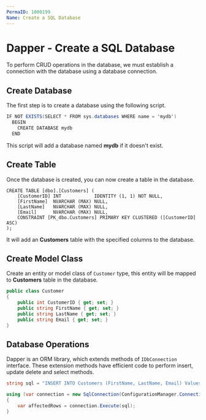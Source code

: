 ```yaml
---
PermaID: 1000199
Name: Create a SQL Database
---
```


# Dapper - Create a SQL Database

To perform CRUD operations in the database, we must establish a connection with the database using a database connection. 

## Create Database

The first step is to create a database using the following script.

```csharp
IF NOT EXISTS(SELECT * FROM sys.databases WHERE name = 'mydb')
  BEGIN
    CREATE DATABASE mydb
  END
```

This script will add a database named **mydb** if it doesn't exist.

## Create Table

Once the database is created, you can now create a table in the database.

```cshar
CREATE TABLE [dbo].[Customers] (
    [CustomerID] INT            IDENTITY (1, 1) NOT NULL,
    [FirstName]  NVARCHAR (MAX) NULL,
    [LastName]   NVARCHAR (MAX) NULL,
    [Email]      NVARCHAR (MAX) NULL,
    CONSTRAINT [PK_dbo.Customers] PRIMARY KEY CLUSTERED ([CustomerID] ASC)
);
```

It will add an **Customers** table with the specified columns to the database.  

## Create Model Class

Create an entity or model class of `Customer` type, this entity will be mapped to **Customers** table in the database.

```csharp
public class Customer
{
    public int CustomerID { get; set; }
    public string FirstName { get; set; }
    public string LastName { get; set; }
    public string Email { get; set; }
}
```

## Database Operations

Dapper is an ORM library, which extends methods of `IDbConnection` interface. These extension methods have efficient code to perform insert, update delete and select methods.

```csharp
string sql = "INSERT INTO Customers (FirstName, LastName, Email) Values ('Carson', 'Alexander', 'carson.alexander@example.com');";

using (var connection = new SqlConnection(ConfigurationManager.ConnectionStrings["Connection"].ConnectionString))
{
    var affectedRows = connection.Execute(sql);
}
```
